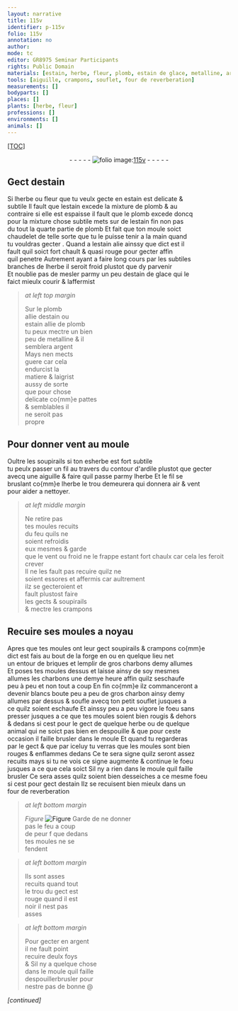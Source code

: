```yaml
---
layout: narrative
title: 115v
identifier: p-115v
folio: 115v
annotation: no
author:
mode: tc
editor: GR8975 Seminar Participants
rights: Public Domain
materials: [estain, herbe, fleur, plomb, estain de glace, metalline, argent, ardile, air, feu, briques, charbons, charbon, foeu]
tools: [aiguille, crampons, souflet, four de reverberation]
measurements: []
bodyparts: []
places: []
plants: [herbe, fleur]
professions: []
environments: []
animals: []
---
```


<p><a href="{{ site.baseurl }}/diplomatic/">[TOC]</a></p><div class="folio" align="center">- - - - - <a href="http://gallica.bnf.fr/ark:/12148/btv1b10500001g/f236.image" target="_blank"><img src="https://cu-mkp.github.io/2017-workshop-edition/assets/photo-icon.png" alt="folio image: " style="display:inline-block; margin-bottom:-3px;"/>115v</a> - - - - - </div>  
  

## Gect d<span class="m">estain</span>

 
Si l<span class="m"><span class="pa">herbe</span></span> ou <span class="m"><span class="pa">fleur</span></span> que tu veulx gecte <span class="del">en estain</span> est delicate &<br/> subtile Il fault que l<span class="m">estain</span> excede la mixture de <span class="m">plomb</span> & au<br/> contraire si elle est espaisse il fault que le <span class="m">plomb</span> excede doncq<br/> pour la <span class="del">mixture</span> chose subtile mets sur de l<span class="m">estain</span> fin non pas<br/> du tout la quarte partie de <span class="m">plomb</span> Et fait que ton moule soict<br/> chaudelet de telle sorte que tu le puisse tenir a la main quand<br/> tu vouldras gecter . Quand a l<span class="m">estain</span> alie ainssy que dict est il<br/> fault quil soict fort chault & quasi rouge pour gecter affin<br/> quil penetre Autrement ayant <span class="add">a</span> faire long cours par les subtiles<br/> branches de l<span class="m"><span class="pa">herbe</span></span> il seroit froid plustot que dy parvenir<br/> Et noublie pas de mesler parmy un peu d<span class="m">estain de glace</span> qui le<br/> faict mieulx courir & laffermist
 
> *at left top margin*
> 
> 
>   Sur le <span class="m">plomb</span><br/> allie d<span class="m">estain</span> ou<br/> <span class="m">estain</span> allie de <span class="m">plomb</span><br/> tu peux mectre un bien<br/> peu de <span class="m">metalline</span> & il<br/> semblera <span class="m">argent</span><br/> Mays nen mects<br/> guere car cela<br/> endurcist la<br/> matiere & laigrist<br/> aussy de sorte<br/> que pour chose<br/> delicate co{mm}e pattes<br/> & semblables il<br/> ne seroit pas<br/> propre
 
 
  

## Pour donner vent au moule

 
Oultre les soupirails si ton <span class="del">es</span><span class="m"><span class="pa">herbe</span></span> est fort subtile<br/> tu peulx passer un fil au travers du contour <span class="add">d'<span class="m">ardile</span></span> plustot que gecter<br/> avecq une <span class="tl">aiguille</span> & faire quil passe parmy l<span class="m"><span class="pa">herbe</span></span> Et le fil se<br/> bruslant co{mm}e l<span class="m"><span class="pa">herbe</span></span> le trou demeurera qui donnera <span class="m">air</span> & vent<br/> pour aider a nettoyer.
 
> *at left middle margin*
> 
> 
>   Ne retire pas<br/> tes moules recuits<br/> du <span class="m">feu</span> quils ne<br/> soient refroidis<br/> eux mesmes & garde<br/> que le vent ou froid ne le frappe estant fort chaulx car cela les feroit crever<br/> Il ne les fault pas recuire quilz ne<br/> soient essores et affermis car aultrement<br/> ilz se gecteroient et<br/> fault plustost faire<br/> les gects & soupirails<br/> & mectre les <span class="tl">crampons</span>
 
 
  

## Recuire ses moules a noyau

 
Apres que tes moules ont leur gect soupirails & <span class="tl">crampons</span> co{mm}e<br/> dict est fais au bout de la forge <span class="del">en</span> ou en quelque lieu net<br/> un entour de <span class="m">briques</span> et lemplir de gros <span class="m">charbons</span> demy allumes<br/> Et poses tes moules dessus et laisse ainsy de soy mesmes<br/> allumes les charbons une demye heure affin quilz seschaufe<br/> peu à peu et non tout a coup En fin co{mm}e ilz commanceront a<br/> devenir blancs boute <span class="del">peu a peu</span> de gros <span class="m">charbon</span> ainsy demy<br/> allumes par dessus & soufle avecq ton petit <span class="tl">souflet</span> jusques a<br/> ce quilz soient eschaufe Et ainssy peu <span class="add">a peu</span> vigore le <span class="m">foeu</span> sans<br/> presser jusques a ce que tes moules soient bien rougis & dehors<br/> & dedans si cest pour le gect de quelque herbe ou de quelque<br/> animal qui ne soict pas bien en despouille & que pour ceste<br/> occasion il faille brusler dans le moule Et quand tu regarderas<br/> par le gect & que par iceluy tu verras que les moules sont bien<br/> rouges & enflammes dedans Ce te sera signe quilz seront assez<br/> recuits mays si tu ne vois ce signe augmente & continue le <span class="m">foeu</span><br/> jusques a ce que cela soict Sil ny a rien dans le moule quil faille<br/> brusler Ce sera asses quilz soient bien desseiches a ce mesme <span class="m">foeu</span><br/> si cest pour gect destain Ilz se recuisent bien mieulx dans un<br/> <span class="tl">four de reverberation</span>
 
> *at left bottom margin*
> 
> 
>   
> *Figure*
> <a href="https://drive.google.com/open?id=0B9-oNrvWdlO5dHVja3NnV0dmMlk" target="_blank"><img src="https://cu-mkp.github.io/GR8975-edition/assets/photo-icon.png" alt="Figure" style="display:inline-block; margin-bottom:-3px;"/></a>
 Garde de ne donner<br/> pas le feu a coup<br/> de peur <span class="del">f</span> que dedans<br/> tes moules ne se<br/> fendent
 
> *at left bottom margin*
> 
> 
>   Ils sont asses<br/> recuits quand tout<br/> le trou du gect est<br/> rouge quand il est<br/> noir il nest pas<br/> asses
 
> *at left bottom margin*
> 
> 
>   Pour gecter en <span class="m">argent</span><br/> il ne fault point<br/> recuire deulx foys<br/> <span class="del">&</span> Sil ny a quelque chose<br/> dans le moule quil faille<br/> <span class="del">despouiller</span>brusler pour<br/> nestre pas de bonne @
 
*[continued]*
 
